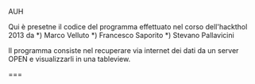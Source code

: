 AUH

Qui è presetne il codice del programma effettuato nel corso dell'hackthol 2013 da 
  *) Marco Velluto
  *) Francesco Saporito
  *) Stevano Pallavicini
  
  Il programma consiste nel recuperare via internet dei dati da un server OPEN e visualizzarli in una tableview.
  
===
